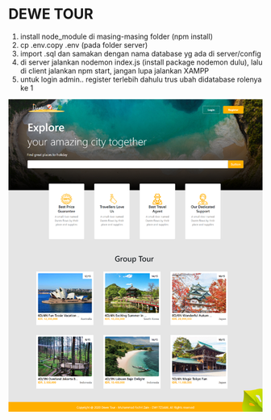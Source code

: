 # DEWE TOUR

1. install node_module di masing-masing folder (npm install)
2. cp .env.copy .env (pada folder server) 
3. import .sql dan samakan dengan nama database yg ada di server/config
4. di server jalankan nodemon index.js (install package nodemon dulu), lalu di client jalankan npm start, jangan lupa jalankan XAMPP
5. untuk login admin.. register terlebih dahulu trus ubah didatabase rolenya ke 1

![](ssdewetour.png)
